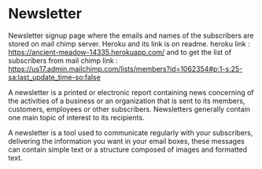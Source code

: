 # Newsletter
Newsletter signup page where the emails and names of the subscribers are stored on mail chimp server. Heroku and its link is on readme.
heroku link : https://ancient-meadow-14335.herokuapp.com/
and to get the list of subscribers from mail chimp link : https://us17.admin.mailchimp.com/lists/members?id=1062354#p:1-s:25-sa:last_update_time-so:false 

A newsletter is a printed or electronic report containing news concerning of the activities of a business or an organization that is sent to its members, customers, employees or other subscribers. Newsletters generally contain one main topic of interest to its recipients.

A newsletter is a tool used to communicate regularly with your subscribers, delivering the information you want in your email boxes, these messages can contain simple text or a structure composed of images and formatted text.
